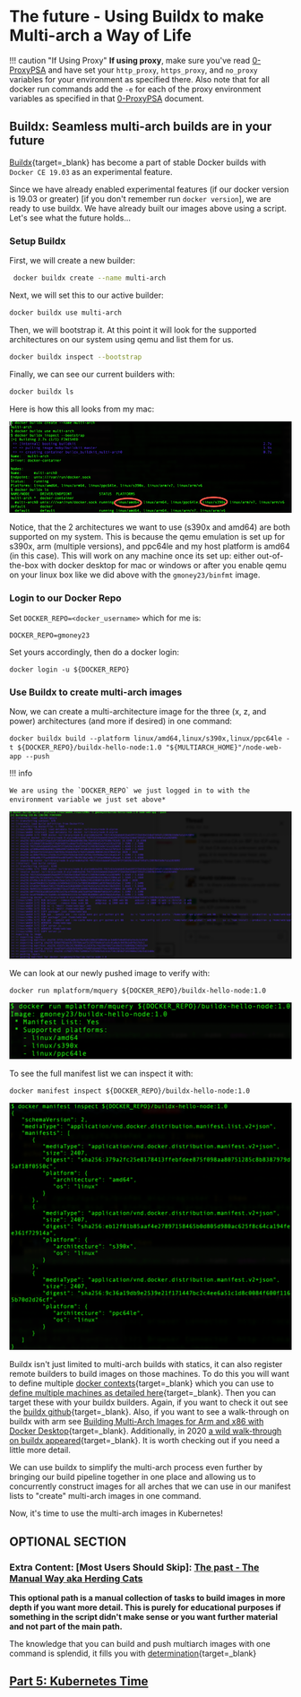 # The future - Using Buildx to make Multi-arch a Way of Life

!!! caution "If Using Proxy"
    **If using proxy**, make sure you've read [0-ProxyPSA](0-ProxyPSA.md) and have set your `http_proxy`, `https_proxy`, and `no_proxy` variables for your environment as specified there. Also note that for all docker run commands add the `-e` for each of the proxy environment variables as specified in that [0-ProxyPSA](0-ProxyPSA.md) document.

## Buildx: Seamless multi-arch builds are in your future

[Buildx](https://docs.docker.com/buildx/working-with-buildx/){target=_blank} has become a part of stable Docker builds with `Docker CE 19.03` as an experimental feature.

Since we have already enabled experimental features (if our docker version is 19.03 or greater) [if you don't remember run `docker version`], we are ready to use buildx. We have already built our images above using a script. Let's see what the future holds...

### Setup Buildx

First, we will create a new builder:

``` bash
 docker buildx create --name multi-arch
```

Next, we will set this to our active builder:

``` bash
docker buildx use multi-arch
```

Then, we will bootstrap it. At this point it will look for the supported architectures on our system using qemu and list them for us.

``` bash
docker buildx inspect --bootstrap
```

Finally, we can see our current builders with:

``` bash
docker buildx ls
```

Here is how this all looks from my mac:

![Buildx Mac Setup](images/buildx_setup.png)

Notice, that the 2 architectures we want to use (s390x and amd64) are both supported on my system. This is because the qemu emulation is set up for s390x, arm (multiple versions), and ppc64le and my host platform is amd64 (in this case). This will work on any machine once its set up: either out-of-the-box with docker desktop for mac or windows or after you enable qemu on your linux box like we did above with the `gmoney23/binfmt` image.

### Login to our Docker Repo

Set `DOCKER_REPO=<docker_username>` which for me is:

```
DOCKER_REPO=gmoney23
```

Set yours accordingly, then do a docker login:

```
docker login -u ${DOCKER_REPO}
```

### Use Buildx to create multi-arch images

Now, we can create a multi-architecture image for the three (x, z, and power) architectures (and more if desired) in one command:

```
docker buildx build --platform linux/amd64,linux/s390x,linux/ppc64le -t ${DOCKER_REPO}/buildx-hello-node:1.0 "${MULTIARCH_HOME}"/node-web-app --push
```

!!! info

    We are using the `DOCKER_REPO` we just logged in to with the environment variable we just set above*

![Buildx Hello](images/buildx-build-hello-node.png)

We can look at our newly pushed image to verify with:

```
docker run mplatform/mquery ${DOCKER_REPO}/buildx-hello-node:1.0
```

![mplatform buildx hello node](images/mplatform-buildx-hello-node.png)

To see the full manifest list we can inspect it with:

```
docker manifest inspect ${DOCKER_REPO}/buildx-hello-node:1.0
```

![manifest buildx hello node](images/manifest-buildx-hello-node.png)

Buildx isn't just limited to multi-arch builds with statics, it can also register remote builders to build images on those machines. To do this you will want to define multiple [docker contexts](https://docs.docker.com/engine/context/working-with-contexts/){target=_blank} which you can use to [define multiple machines as detailed here](https://newsletter.bretfisher.com/issues/new-docker-feature-change-your-context-203100){target=_blank}. Then you can target these with your buildx builders. Again, if you want to check it out see the [buildx github](https://github.com/docker/buildx){target=_blank}. Also, if you want to see a walk-through on buildx with arm see [Building Multi-Arch Images for Arm and x86 with Docker Desktop](https://engineering.docker.com/2019/04/multi-arch-images/){target=_blank}. Additionally, in 2020 [a wild walk-through on buildx appeared](https://dev.to/arturklauser/building-multi-architecture-docker-images-with-buildx-1mii){target=_blank}. It is worth checking out if you need a little more detail.

We can use buildx to simplify the multi-arch process even further by bringing our build pipeline together in one place and allowing us to concurrently construct images for all arches that we can use in our manifest lists to "create" multi-arch images in one command.

Now, it's time to use the multi-arch images in Kubernetes!

## OPTIONAL SECTION

### Extra Content: [Most Users Should Skip]: [The past - The Manual Way aka Herding Cats](4-Multiarch-manual-addendum.md)

**This optional path is a manual collection of tasks to build images in more depth if you want more detail. This is purely for educational purposes if something in the script didn't make sense or you want further material and not part of the main path.**

The knowledge that you can build and push multiarch images with one command is splendid, it fills you with [determination](https://undertale.fandom.com/wiki/Determination){target=_blank}

## [Part 5: Kubernetes Time](5-Deploy-to-Kubernetes.md)
